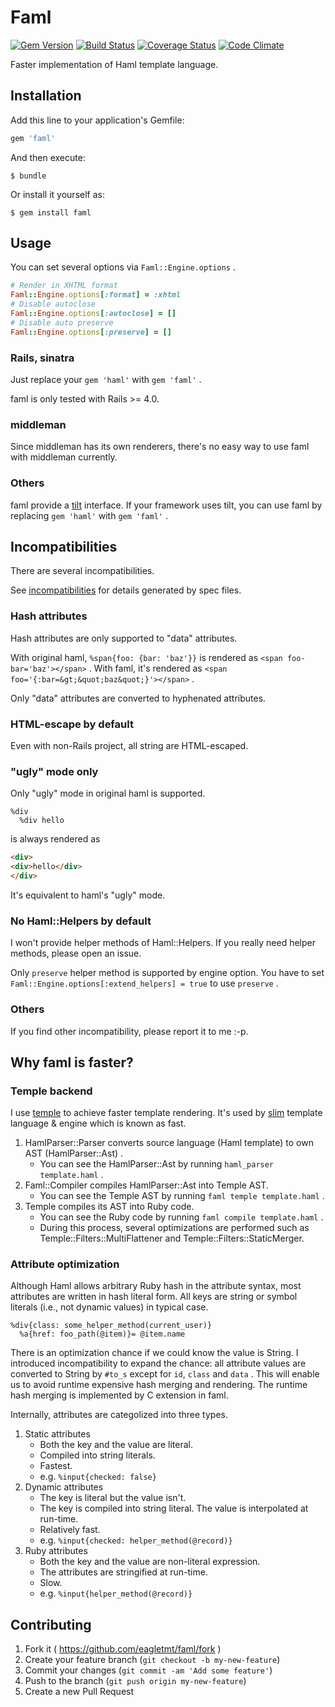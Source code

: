 # Faml
[![Gem Version](https://badge.fury.io/rb/faml.svg)](http://badge.fury.io/rb/faml)
[![Build Status](https://travis-ci.org/eagletmt/faml.svg)](https://travis-ci.org/eagletmt/faml)
[![Coverage Status](https://coveralls.io/repos/eagletmt/faml/badge.svg)](https://coveralls.io/r/eagletmt/faml)
[![Code Climate](https://codeclimate.com/github/eagletmt/faml/badges/gpa.svg)](https://codeclimate.com/github/eagletmt/faml)

Faster implementation of Haml template language.

## Installation

Add this line to your application's Gemfile:

```ruby
gem 'faml'
```

And then execute:

    $ bundle

Or install it yourself as:

    $ gem install faml

## Usage
You can set several options via `Faml::Engine.options` .

```ruby
# Render in XHTML format
Faml::Engine.options[:format] = :xhtml
# Disable autoclose
Faml::Engine.options[:autoclose] = []
# Disable auto preserve
Faml::Engine.options[:preserve] = []
```

### Rails, sinatra
Just replace your `gem 'haml'` with `gem 'faml'` .

faml is only tested with Rails >= 4.0.

### middleman
Since middleman has its own renderers, there's no easy way to use faml with middleman currently.

### Others
faml provide a [tilt](https://github.com/rtomayko/tilt) interface.
If your framework uses tilt, you can use faml by replacing `gem 'haml'` with `gem 'faml'` .

## Incompatibilities
There are several incompatibilities.

See [incompatibilities](incompatibilities) for details generated by spec files.

### Hash attributes
Hash attributes are only supported to "data" attributes.

With original haml, `%span{foo: {bar: 'baz'}}` is rendered as `<span foo-bar='baz'></span>` .
With faml, it's rendered as `<span foo='{:bar=&gt;&quot;baz&quot;}'></span>` .

Only "data" attributes are converted to hyphenated attributes.

### HTML-escape by default
Even with non-Rails project, all string are HTML-escaped.

### "ugly" mode only
Only "ugly" mode in original haml is supported.

```haml
%div
  %div hello
```

is always rendered as

```html
<div>
<div>hello</div>
</div>
```

It's equivalent to haml's "ugly" mode.

### No Haml::Helpers by default
I won't provide helper methods of Haml::Helpers.
If you really need helper methods, please open an issue.

Only `preserve` helper method is supported by engine option.
You have to set `Faml::Engine.options[:extend_helpers] = true` to use `preserve` .

### Others
If you find other incompatibility, please report it to me :-p.

## Why faml is faster?
### Temple backend
I use [temple](https://github.com/judofyr/temple) to achieve faster template rendering.
It's used by [slim](https://github.com/slim-template/slim) template language & engine which is known as fast.

1. HamlParser::Parser converts source language (Haml template) to own AST (HamlParser::Ast) .
    - You can see the HamlParser::Ast by running `haml_parser template.haml` .
2. Faml::Compiler compiles HamlParser::Ast into Temple AST.
    - You can see the Temple AST by running `faml temple template.haml` .
3. Temple compiles its AST into Ruby code.
    - You can see the Ruby code by running `faml compile template.haml` .
    - During this process, several optimizations are performed such as Temple::Filters::MultiFlattener and Temple::Filters::StaticMerger.

### Attribute optimization
Although Haml allows arbitrary Ruby hash in the attribute syntax, most attributes are written in hash literal form.
All keys are string or symbol literals (i.e., not dynamic values) in typical case.

```haml
%div{class: some_helper_method(current_user)}
  %a{href: foo_path(@item)}= @item.name
```

There is an optimization chance if we could know the value is String.
I introduced incompatibility to expand the chance: all attribute values are converted to String by `#to_s` except for `id`, `class` and `data` .
This will enable us to avoid runtime expensive hash merging and rendering.
The runtime hash merging is implemented by C extension in faml.

Internally, attributes are categolized into three types.

1. Static attributes
    - Both the key and the value are literal.
    - Compiled into string literals.
    - Fastest.
    - e.g. `%input{checked: false}`
2. Dynamic attributes
    - The key is literal but the value isn't.
    - The key is compiled into string literal. The value is interpolated at run-time.
    - Relatively fast.
    - e.g. `%input{checked: helper_method(@record)}`
3. Ruby attributes
    - Both the key and the value are non-literal expression.
    - The attributes are stringified at run-time.
    - Slow.
    - e.g. `%input{helper_method(@record)}`

## Contributing

1. Fork it ( https://github.com/eagletmt/faml/fork )
2. Create your feature branch (`git checkout -b my-new-feature`)
3. Commit your changes (`git commit -am 'Add some feature'`)
4. Push to the branch (`git push origin my-new-feature`)
5. Create a new Pull Request

